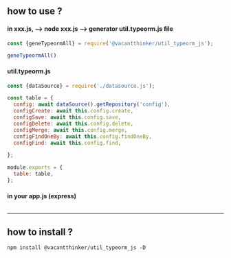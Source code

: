 
## how to use ?

#### in xxx.js, --> node xxx.js --> generator util.typeorm.js file
```javascript
const {geneTypeormAll} = require('@vacantthinker/util_typeorm_js');

geneTypeormAll()
```

#### util.typeorm.js

```javascript
const {dataSource} = require('./datasource.js');

const table = {
  config: await dataSource().getRepository('config'),
  configCreate: await this.config.create,
  configSave: await this.config.save,
  configDelete: await this.config.delete,
  configMerge: await this.config.merge,
  configFindOneBy: await this.config.findOneBy,
  configFind: await this.config.find,

};

module.exports = {
  table: table,
};

```

#### in your app.js (express)

```javascript

```

---

## how to install ?
```shell
npm install @vacantthinker/util_typeorm_js -D
```


